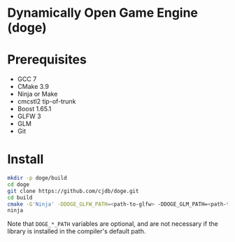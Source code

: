 # Dynamically Open Game Engine (doge)

# Prerequisites

* GCC 7
* CMake 3.9
* Ninja or Make
* cmcstl2 tip-of-trunk
* Boost 1.65.1
* GLFW 3
* GLM
* Git

# Install

```bash
mkdir -p doge/build
cd doge
git clone https://github.com/cjdb/doge.git
cd build
cmake -G'Ninja' -DDOGE_GLFW_PATH=<path-to-glfw> -DDOGE_GLM_PATH=<path-to-glm> -DDOGE_CMCSTL2_PATH=<path-to-cmcstl2> ../doge
ninja
```

Note that `DOGE_*_PATH` variables are optional, and are not necessary if the library is installed in the compiler's default path.
